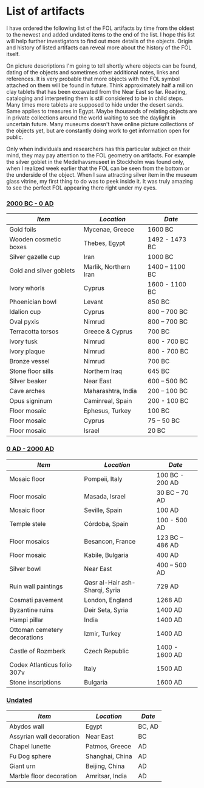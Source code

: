 # List of artifacts

I have ordered the following list of the FOL artifacts by time from the oldest to the newest and added undated items to the end of the list. I hope this list will help further investigators to find out more details of the objects. Origin and history of listed artifacts can reveal more about the history of the FOL itself.

On picture descriptions I'm going to tell shortly where objects can be found, dating of the objects and sometimes other additional notes, links and references. It is very probable that more objects with the FOL symbol attached on them will be found in future. Think approximately half a million clay tablets that has been excavated from the Near East so far. Reading, cataloging and interpreting them is still considered to be in child steps. Many times more tablets are supposed to hide under the desert sands. Same applies to treasures in Egypt. Maybe thousands of relating objects are in private collections around the world waiting to see the daylight in uncertain future. Many museums doesn't have online picture collections of the objects yet, but are constantly doing work to get information open for public.

Only when individuals and researchers has this particular subject on their mind, they may pay attention to the FOL geometry on artifacts. For example the silver goblet in the Medelhavsmuseet in Stockholm was found only, when I realized week earlier that the FOL can be seen from the bottom or the underside of the object. When I saw attracting silver item in the museum glass vitrine, my first thing to do was to peek inside it. It was truly amazing to see the perfect FOL appearing there right under my eyes.

<!-- nopb -->

### [2000 BC - 0 AD](2000-0bc.md)

| ***Item*** | ***Location*** | ***Date*** |
| -- | -- | -- |
|Gold foils|Mycenae, Greece|1600 BC|
|Wooden cosmetic boxes|Thebes, Egypt|1492 - 1473 BC|
|Silver gazelle cup|Iran|1000 BC|
|Gold and silver goblets|Marlik, Northern Iran|1400 – 1100 BC|
|Ivory whorls|Cyprus|1600 - 1100 BC|
|Phoenician bowl|Levant|850 BC|
|Idalion cup|Cyprus|800 – 700 BC|
|Oval pyxis|Nimrud|800 – 700 BC|
|Terracotta torsos|Greece & Cyprus|700 BC|
|Ivory tusk|Nimrud|800 - 700 BC|
|Ivory plaque|Nimrud|800 - 700 BC|
|Bronze vessel|Nimrud|700 BC|
|Stone floor sills|Northern Iraq|645 BC|
|Silver beaker|Near East|600 – 500 BC|
|Cave arches|Maharashtra, India|200 – 100 BC|
|Opus signinum|Caminreal, Spain|200 - 100 BC|
|Floor mosaic|Ephesus, Turkey|100 BC|
|Floor mosaic|Cyprus|75 – 50 BC|
|Floor mosaic|Israel|20 BC|

<!-- endnopb -->
<!-- nopb -->

### [0 AD - 2000 AD](0-2000ad.md)

| ***Item*** | ***Location*** | ***Date*** |
| -- | -- | -- |
|Mosaic floor|Pompeii, Italy|100 BC - 200 AD|
|Floor mosaic|Masada, Israel|30 BC – 70 AD|
|Mosaic floor|Seville, Spain|100 AD|
|Temple stele|Córdoba, Spain|100 - 500 AD|
|Floor mosaics|Besancon, France|123 BC – 486 AD|
|Floor mosaic|Kabile, Bulgaria|400 AD|
|Silver bowl|Near East|400 – 500 AD|
|Ruin wall paintings|Qasr al-Hair ash-Sharqi, Syria|729 AD|
|Cosmati pavement|London, England|1268 AD|
|Byzantine ruins|Deir Seta, Syria|1400 AD|
|Hampi pillar|India|1400 AD|
|Ottoman cemetery decorations|Izmir, Turkey|1400 AD|
|Castle of Rozmberk|Czech Republic|1400 - 1600 AD|
|Codex Atlanticus folio 307v|Italy|1500 AD|
|Stone inscriptions|Bulgaria|1600 AD|

<!-- endnopb -->
<!-- nopb -->

### [Undated](undated.md)

| ***Item*** | ***Location*** | ***Date*** |
| -- | -- | -- |
|Abydos wall|Egypt|BC, AD|
|Assyrian wall decoration|Near East|BC|
|Chapel lunette|Patmos, Greece|AD|
|Fu Dog sphere|Shanghai, China|AD|
|Giant urn|Beijing, China|AD|
|Marble floor decoration|Amritsar, India|AD|

<!-- endnopb -->
